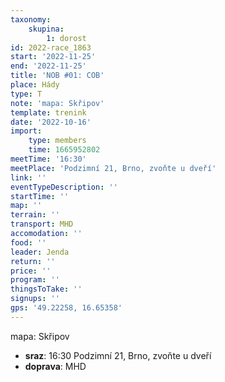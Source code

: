 ```yaml
---
taxonomy:
    skupina:
        1: dorost
id: 2022-race_1863
start: '2022-11-25'
end: '2022-11-25'
title: 'NOB #01: COB'
place: Hády
type: T
note: 'mapa: Skřipov'
template: trenink
date: '2022-10-16'
import:
    type: members
    time: 1665952802
meetTime: '16:30'
meetPlace: 'Podzimní 21, Brno, zvoňte u dveří'
link: ''
eventTypeDescription: ''
startTime: ''
map: ''
terrain: ''
transport: MHD
accomodation: ''
food: ''
leader: Jenda
return: ''
price: ''
program: ''
thingsToTake: ''
signups: ''
gps: '49.22258, 16.65358'
---
```


mapa: Skřipov
* **sraz**: 16:30 Podzimní 21, Brno, zvoňte u dveří
* **doprava**: MHD
